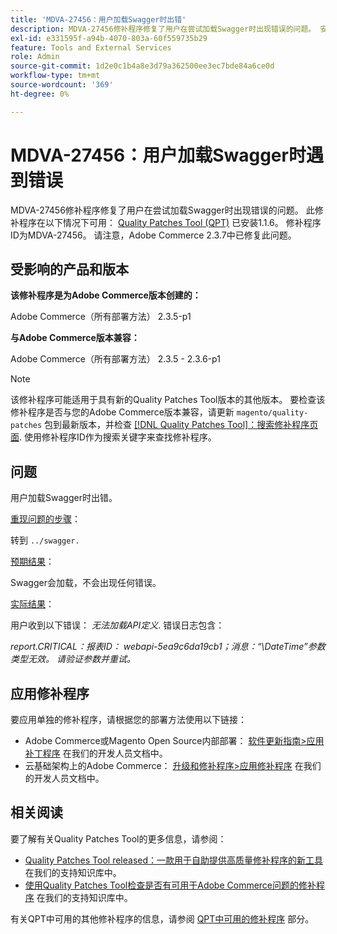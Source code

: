 ```yaml
---
title: 'MDVA-27456：用户加载Swagger时出错'
description: MDVA-27456修补程序修复了用户在尝试加载Swagger时出现错误的问题。 安装[Quality Patches Tool (QPT)](https://devdocs.magento.com/guides/v2.4/comp-mgr/patching.html#mqp) 1.1.6后，即可使用此修补程序。 修补程序ID为MDVA-27456。 请注意，Adobe Commerce 2.3.7中已修复此问题。
exl-id: e331595f-a94b-4070-803a-60f559735b29
feature: Tools and External Services
role: Admin
source-git-commit: 1d2e0c1b4a8e3d79a362500ee3ec7bde84a6ce0d
workflow-type: tm+mt
source-wordcount: '369'
ht-degree: 0%

---
```


# MDVA-27456：用户加载Swagger时遇到错误

MDVA-27456修补程序修复了用户在尝试加载Swagger时出现错误的问题。 此修补程序在以下情况下可用： [Quality Patches Tool (QPT)](https://devdocs.magento.com/guides/v2.4/comp-mgr/patching.html#mqp) 已安装1.1.6。 修补程序ID为MDVA-27456。 请注意，Adobe Commerce 2.3.7中已修复此问题。

## 受影响的产品和版本

**该修补程序是为Adobe Commerce版本创建的：**

Adobe Commerce（所有部署方法） 2.3.5-p1

**与Adobe Commerce版本兼容：**

Adobe Commerce（所有部署方法） 2.3.5 - 2.3.6-p1

>[!NOTE]
>
>该修补程序可能适用于具有新的Quality Patches Tool版本的其他版本。 要检查该修补程序是否与您的Adobe Commerce版本兼容，请更新 `magento/quality-patches` 包到最新版本，并检查 [[!DNL Quality Patches Tool]：搜索修补程序页面](https://devdocs.magento.com/quality-patches/tool.html#patch-grid). 使用修补程序ID作为搜索关键字来查找修补程序。

## 问题

用户加载Swagger时出错。

<u>重现问题的步骤</u>：

转到 `../swagger.`

<u>预期结果</u>：

Swagger会加载，不会出现任何错误。

<u>实际结果</u>：

用户收到以下错误： *无法加载API定义*. 错误日志包含：

*report.CRITICAL：报表ID： webapi-5ea9c6da19cb1；消息：“\DateTime”参数类型无效。 请验证参数并重试。*

## 应用修补程序

要应用单独的修补程序，请根据您的部署方法使用以下链接：

* Adobe Commerce或Magento Open Source内部部署： [软件更新指南>应用补丁程序](https://devdocs.magento.com/guides/v2.4/comp-mgr/patching/mqp.html) 在我们的开发人员文档中。
* 云基础架构上的Adobe Commerce： [升级和修补程序>应用修补程序](https://devdocs.magento.com/cloud/project/project-patch.html) 在我们的开发人员文档中。

## 相关阅读

要了解有关Quality Patches Tool的更多信息，请参阅：

* [Quality Patches Tool released：一款用于自助提供高质量修补程序的新工具](/help/announcements/adobe-commerce-announcements/magento-quality-patches-released-new-tool-to-self-serve-quality-patches.md) 在我们的支持知识库中。
* [使用Quality Patches Tool检查是否有可用于Adobe Commerce问题的修补程序](/help/support-tools/patches-available-in-qpt-tool/check-patch-for-magento-issue-with-magento-quality-patches.md) 在我们的支持知识库中。

有关QPT中可用的其他修补程序的信息，请参阅 [QPT中可用的修补程序](https://support.magento.com/hc/en-us/sections/360010506631-Patches-available-in-QPT-tool-) 部分。

